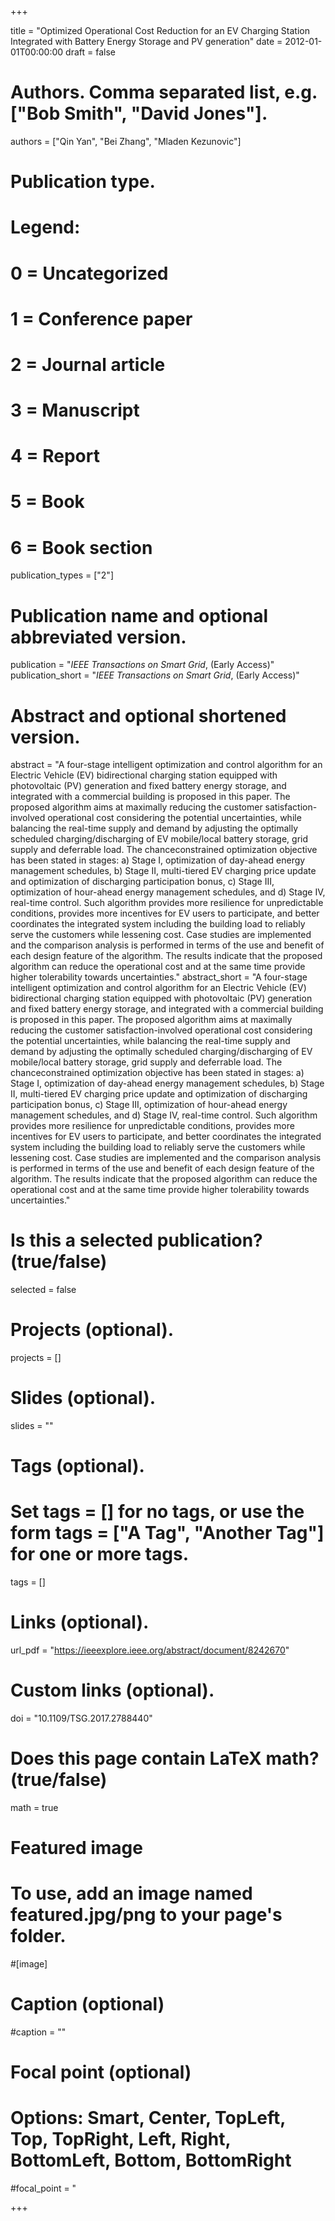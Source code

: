 +++

title = "Optimized Operational Cost Reduction for an EV Charging Station Integrated with Battery Energy Storage and PV generation"
date = 2012-01-01T00:00:00
draft = false

# Authors. Comma separated list, e.g. ["Bob Smith", "David Jones"].
authors = ["Qin Yan", "Bei Zhang", "Mladen Kezunovic"]

# Publication type.
# Legend:
# 0 = Uncategorized
# 1 = Conference paper
# 2 = Journal article
# 3 = Manuscript
# 4 = Report
# 5 = Book
# 6 = Book section
publication_types = ["2"]

# Publication name and optional abbreviated version.
publication = "*IEEE Transactions on Smart Grid*, (Early Access)"
publication_short = "*IEEE Transactions on Smart Grid*, (Early Access)"


# Abstract and optional shortened version.
abstract = "A four-stage intelligent optimization and control algorithm for an Electric Vehicle (EV) bidirectional charging station equipped with photovoltaic (PV) generation and fixed battery energy storage, and integrated with a commercial building is proposed in this paper. The proposed algorithm aims at maximally reducing the customer satisfaction-involved operational cost considering the potential uncertainties, while balancing the real-time supply and demand by adjusting the optimally scheduled charging/discharging of EV mobile/local battery storage, grid supply and deferrable load. The chanceconstrained optimization objective has been stated in stages: a) Stage I, optimization of day-ahead energy management schedules, b) Stage II, multi-tiered EV charging price update and optimization of discharging participation bonus, c) Stage III, optimization of hour-ahead energy management schedules, and d) Stage IV, real-time control. Such algorithm provides more resilience for unpredictable conditions, provides more incentives for EV users to participate, and better coordinates the integrated system including the building load to reliably serve the customers while lessening cost. Case studies are implemented and the comparison analysis is performed in terms of the use and benefit of each design feature of the algorithm. The results indicate that the proposed algorithm can reduce the operational cost and at the same time provide higher tolerability towards uncertainties."
abstract_short = "A four-stage intelligent optimization and control algorithm for an Electric Vehicle (EV) bidirectional charging station equipped with photovoltaic (PV) generation and fixed battery energy storage, and integrated with a commercial building is proposed in this paper. The proposed algorithm aims at maximally reducing the customer satisfaction-involved operational cost considering the potential uncertainties, while balancing the real-time supply and demand by adjusting the optimally scheduled charging/discharging of EV mobile/local battery storage, grid supply and deferrable load. The chanceconstrained optimization objective has been stated in stages: a) Stage I, optimization of day-ahead energy management schedules, b) Stage II, multi-tiered EV charging price update and optimization of discharging participation bonus, c) Stage III, optimization of hour-ahead energy management schedules, and d) Stage IV, real-time control. Such algorithm provides more resilience for unpredictable conditions, provides more incentives for EV users to participate, and better coordinates the integrated system including the building load to reliably serve the customers while lessening cost. Case studies are implemented and the comparison analysis is performed in terms of the use and benefit of each design feature of the algorithm. The results indicate that the proposed algorithm can reduce the operational cost and at the same time provide higher tolerability towards uncertainties."


# Is this a selected publication? (true/false)
selected = false

# Projects (optional).

projects = []

# Slides (optional).
slides = ""

# Tags (optional).
# Set tags = [] for no tags, or use the form tags = ["A Tag", "Another Tag"] for one or more tags.
tags = []

# Links (optional).
url_pdf = "https://ieeexplore.ieee.org/abstract/document/8242670"


# Custom links (optional).

doi = "10.1109/TSG.2017.2788440"

# Does this page contain LaTeX math? (true/false)
math = true

# Featured image
# To use, add an image named featured.jpg/png to your page's folder.

#[image]  
  # Caption (optional)
  #caption = ""
  
  # Focal point (optional)
  # Options: Smart, Center, TopLeft, Top, TopRight, Left, Right, BottomLeft, Bottom, BottomRight
  #focal_point = "

+++
